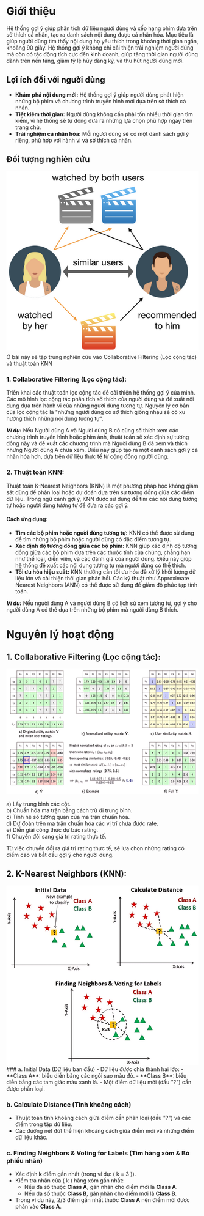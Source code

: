 # Giới thiệu
Hệ thống gợi ý giúp phân tích dữ liệu người dùng và xếp hạng phim dựa trên sở thích cá nhân, tạo ra danh sách nội dung được cá nhân hóa. Mục tiêu là giúp người dùng tìm thấy nội dung họ yêu thích trong khoảng thời gian ngắn, khoảng 90 giây. Hệ thống gợi ý không chỉ cải thiện trải nghiệm người dùng mà còn có tác động tích cực đến kinh doanh, giúp tăng thời gian người dùng dành trên nền tảng, giảm tỷ lệ hủy đăng ký, và thu hút người dùng mới.

## Lợi ích đối với người dùng
- **Khám phá nội dung mới:** Hệ thống gợi ý giúp người dùng phát hiện những bộ phim và chương trình truyền hình mới dựa trên sở thích cá nhân.
- **Tiết kiệm thời gian:** Người dùng không cần phải tốn nhiều thời gian tìm kiếm, vì hệ thống sẽ tự động đưa ra những lựa chọn phù hợp ngay trên trang chủ.
- **Trải nghiệm cá nhân hóa:** Mỗi người dùng sẽ có một danh sách gợi ý riêng, phù hợp với hành vi và sở thích cá nhân.
  
## Đối tượng nghiên cứu
<img src="img/Collaborative_Filtering.png" alt="Collaborative Filtering">
Ở bài nãy sẽ tập trung nghiên cứu vào Collaborative Filtering (Lọc cộng tác) và thuật toán KNN

### 1. Collaborative Filtering (Lọc cộng tác):
Triển khai các thuật toán lọc cộng tác để cải thiện hệ thống gợi ý của mình. Các mô hình lọc cộng tác phân tích sở thích của người dùng và đề xuất nội dung dựa trên hành vi của những người dùng tương tự. Nguyên lý cơ bản của lọc cộng tác là "những người dùng có sở thích giống nhau sẽ có xu hướng thích những nội dung tương tự". 

***Ví dụ:*** Nếu Người dùng A và Người dùng B có cùng sở thích xem các chương trình truyền hình hoặc phim ảnh, thuật toán sẽ xác định sự tương đồng này và đề xuất các chương trình mà Người dùng B đã xem và thích nhưng Người dùng A chưa xem. Điều này giúp tạo ra một danh sách gợi ý cá nhân hóa hơn, dựa trên dữ liệu thực tế từ cộng đồng người dùng.

### 2. Thuật toán KNN:
Thuật toán K-Nearest Neighbors (KNN) là một phương pháp học không giám sát dùng để phân loại hoặc dự đoán dựa trên sự tương đồng giữa các điểm dữ liệu. Trong ngữ cảnh gợi ý, KNN được sử dụng để tìm các nội dung tương tự hoặc người dùng tương tự để đưa ra các gợi ý.
#### Cách ứng dụng:
- **Tìm các bộ phim hoặc người dùng tương tự:** KNN có thể được sử dụng để tìm những bộ phim hoặc người dùng có đặc điểm tương tự. 
- **Xác định độ tương đồng giữa các bộ phim:** KNN giúp xác định độ tương đồng giữa các bộ phim dựa trên các thuộc tính của chúng, chẳng hạn như thể loại, diễn viên, và các đánh giá của người dùng. Điều này giúp hệ thống đề xuất các nội dung tương tự mà người dùng có thể thích.
- **Tối ưu hóa hiệu suất:** KNN thường cần tối ưu hóa để xử lý khối lượng dữ liệu lớn và cải thiện thời gian phản hồi. Các kỹ thuật như Approximate Nearest Neighbors (ANN) có thể được sử dụng để giảm độ phức tạp tính toán.

***Ví dụ:*** Nếu người dùng A và người dùng B có lịch sử xem tương tự, gợi ý cho người dùng A có thể dựa trên những bộ phim mà người dùng B thích.
# Nguyên lý hoạt động
## 1. Collaborative Filtering (Lọc cộng tác):
<img src="img/Algorithm.png" alt="Algorithm Collaborative Filtering">

a) Lấy trung bình các cột.  
b) Chuẩn hóa ma trận bằng cách trừ đi trung bình.  
c) Tính hệ số tương quan của ma trận chuẩn hóa.  
d) Dự đoán trên ma trận chuẩn hóa các vị trí chưa được rate.  
e) Diễn giải công thức dự báo rating.  
f) Chuyển đổi sang giá trị rating thực tế.  

Từ việc chuyển đổi ra giá trị rating thực tế, sẽ lựa chọn những rating có điểm cao và bắt đầu gợi ý cho người dùng.


## 2. K-Nearest Neighbors (KNN): 
<img src="img/KNN.png" alt="KNN"> 
### a. Initial Data (Dữ liệu ban đầu)
- Dữ liệu được chia thành hai lớp:
  - **Class A**: biểu diễn bằng các ngôi sao màu đỏ.
  - **Class B**: biểu diễn bằng các tam giác màu xanh lá.
- Một điểm dữ liệu mới (dấu "?") cần được phân loại.

### b. Calculate Distance (Tính khoảng cách)
- Thuật toán tính khoảng cách giữa điểm cần phân loại (dấu "?") và các điểm trong tập dữ liệu.
- Các đường nét đứt thể hiện khoảng cách giữa điểm mới và những điểm dữ liệu khác.

### c. Finding Neighbors & Voting for Labels (Tìm hàng xóm & Bỏ phiếu nhãn)
- Xác định **k** điểm gần nhất (trong ví dụ: \( k = 3 \)).
- Kiểm tra nhãn của \( k \) hàng xóm gần nhất:
   - Nếu đa số thuộc **Class A**, gán nhãn cho điểm mới là **Class A**.
   - Nếu đa số thuộc **Class B**, gán nhãn cho điểm mới là **Class B**.
- Trong ví dụ này, 2/3 điểm gần nhất thuộc **Class A** nên điểm mới được phân vào **Class A**.
